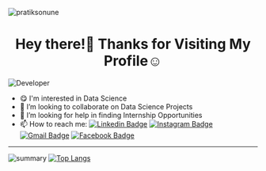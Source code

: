 <p align="left"> <img src="https://komarev.com/ghpvc/?username=pratiksonune&label=Profile%20views&color=129e00&style=plastic" alt="pratiksonune" /> </p>

<h1 align="center">Hey there!👋 Thanks for Visiting My Profile☺️</h1>

<img src="https://pixan198.github.io/images/Developer.gif" alt="Developer" />

- 😋 I'm interested in Data Science
- 👯 I’m looking to collaborate on Data Science Projects
- 🤔 I’m looking for help in finding Internship Opportunities
- 📫 How to reach me: 
[![Linkedin Badge](https://img.shields.io/badge/-pratiksonune-blue?style=flat-square&logo=Linkedin&logoColor=white&link=https://www.linkedin.com/in/pratiksonune/)](https://www.linkedin.com/in/pratiksonune/)
[![Instagram Badge](https://img.shields.io/badge/-_itz._.pratik-f56040?style=flat-square&logo=instagram&logoColor=white&link=https://instagram.com/_itz._.pratik/)](https://instagram.com/_itz._.pratik)
[![Gmail Badge](https://img.shields.io/badge/-pratiksonune14@gmail.com-db4437?style=flat-square&logo=Gmail&logoColor=white&link=mailto:pratiksonune14@gmail.com)](mailto:pratiksonune14@gmail.com)
[![Facebook Badge](https://img.shields.io/badge/-pratik.sonune.71-blue?style=flat-square&logo=facebook&logoColor=white&link=https://facebook.com/pratik.sonune.71/)](https://facebook.com/pratik.sonune.71)

--------------------------------------------------------------------------------------------------------------------------------------------------------------------

![summary](https://github-readme-stats.vercel.app/api?username=pratiksonune&show_icons=true&theme=radical)
[![Top Langs](https://github-readme-stats.vercel.app/api/top-langs/?username=pratiksonune&hide=html&layout=compact)](https://github.com/pratiksonune/github-readme-stats)

<!---
pratiksonune/pratiksonune is a ✨ special ✨ repository because its `README.md` (this file) appears on your GitHub profile.
You can click the Preview link to take a look at your changes.
--->
